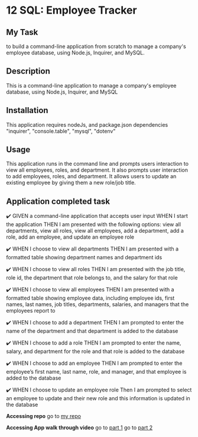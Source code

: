 # 12 SQL: Employee Tracker

##  My Task 
to build a command-line application from scratch to manage a company's employee database, using 
Node.js, Inquirer, and MySQL.

## Description
This is a command-line application to manage a company's employee database, using Node.js, Inquirer, and MySQL

## Installation
This application requires nodeJs,  and package.json dependencies "inquirer", "console.table", "mysql", "dotenv"

## Usage
This application runs in the command line and prompts users interaction to view all employees, roles, and department. It also prompts user interaction to add employees, roles, and department. It allows users to update an existing employee by giving them a new role/job title.



## Application completed task

✔️ GIVEN a command-line application that accepts user input
WHEN I start the application
THEN I am presented with the following options: view all departments, view all roles, view all employees, add a department, add a role, add an employee, and update an employee role

✔️ WHEN I choose to view all departments
THEN I am presented with a formatted table showing department names and department ids

✔️ WHEN I choose to view all roles
THEN I am presented with the job title, role id, the department that role belongs to, and the salary for that role

✔️ WHEN I choose to view all employees
THEN I am presented with a formatted table showing employee data, including employee ids, first names, last names, job titles, departments, salaries, and managers that the employees report to

✔️ WHEN I choose to add a department
THEN I am prompted to enter the name of the department and that department is added to the database

✔️ WHEN I choose to add a role
THEN I am prompted to enter the name, salary, and department for the role and that role is added to the database

✔️ WHEN I choose to add an employee
THEN I am prompted to enter the employee’s first name, last name, role, and manager, and that employee is added to the database

✔️ WHEN  I choose to update an employee role
Then I am prompted to select an employee to update and their new role and this information is updated in the database 

 **Accessing repo**
 go to [my repo](https://github.com/teshome28sara/Employee-tracker-12-mysql)

  **Accessing App walk through video**
 go to  [part 1](https://drive.google.com/file/d/1aY9B-Rd7xB3dsyLcDWWnbRjJOs-agNwT/view)
 go to  [part 2](https://drive.google.com/file/d/1gz67KoWWpwxxcJ3gI3_Y00de1UGnfFxQ/view)

